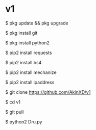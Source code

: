 # v1



$ pkg update && pkg upgrade

$ pkg install git

$ pkg install python2

$ pip2 install requests

$ pip2 install bs4

$ pip2 install mechanize

$ pip2 install ipaddress

$ git clone https://github.com/AkinXD/v1

$ cd v1

$ git pull

$ python2 Dru.py

